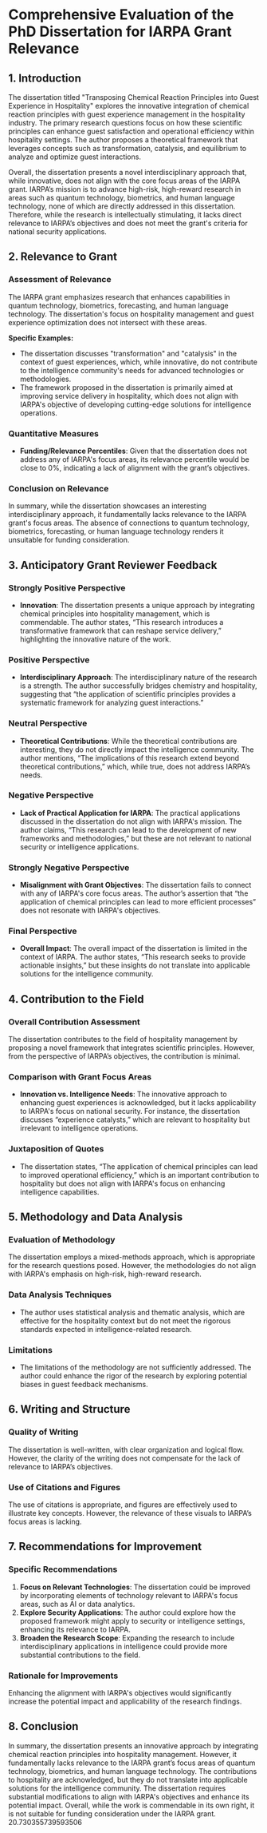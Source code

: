 # Comprehensive Evaluation of the PhD Dissertation for IARPA Grant Relevance

## 1. Introduction

The dissertation titled "Transposing Chemical Reaction Principles into Guest Experience in Hospitality" explores the innovative integration of chemical reaction principles with guest experience management in the hospitality industry. The primary research questions focus on how these scientific principles can enhance guest satisfaction and operational efficiency within hospitality settings. The author proposes a theoretical framework that leverages concepts such as transformation, catalysis, and equilibrium to analyze and optimize guest interactions.

Overall, the dissertation presents a novel interdisciplinary approach that, while innovative, does not align with the core focus areas of the IARPA grant. IARPA’s mission is to advance high-risk, high-reward research in areas such as quantum technology, biometrics, and human language technology, none of which are directly addressed in this dissertation. Therefore, while the research is intellectually stimulating, it lacks direct relevance to IARPA’s objectives and does not meet the grant's criteria for national security applications.

## 2. Relevance to Grant

### Assessment of Relevance

The IARPA grant emphasizes research that enhances capabilities in quantum technology, biometrics, forecasting, and human language technology. The dissertation's focus on hospitality management and guest experience optimization does not intersect with these areas. 

**Specific Examples:**
- The dissertation discusses "transformation" and "catalysis" in the context of guest experiences, which, while innovative, do not contribute to the intelligence community's needs for advanced technologies or methodologies.
- The framework proposed in the dissertation is primarily aimed at improving service delivery in hospitality, which does not align with IARPA's objective of developing cutting-edge solutions for intelligence operations.

### Quantitative Measures

- **Funding/Relevance Percentiles**: Given that the dissertation does not address any of IARPA's focus areas, its relevance percentile would be close to 0%, indicating a lack of alignment with the grant’s objectives.

### Conclusion on Relevance

In summary, while the dissertation showcases an interesting interdisciplinary approach, it fundamentally lacks relevance to the IARPA grant's focus areas. The absence of connections to quantum technology, biometrics, forecasting, or human language technology renders it unsuitable for funding consideration.

## 3. Anticipatory Grant Reviewer Feedback

### Strongly Positive Perspective

- **Innovation**: The dissertation presents a unique approach by integrating chemical principles into hospitality management, which is commendable. The author states, “This research introduces a transformative framework that can reshape service delivery,” highlighting the innovative nature of the work.

### Positive Perspective

- **Interdisciplinary Approach**: The interdisciplinary nature of the research is a strength. The author successfully bridges chemistry and hospitality, suggesting that “the application of scientific principles provides a systematic framework for analyzing guest interactions.”

### Neutral Perspective

- **Theoretical Contributions**: While the theoretical contributions are interesting, they do not directly impact the intelligence community. The author mentions, “The implications of this research extend beyond theoretical contributions,” which, while true, does not address IARPA’s needs.

### Negative Perspective

- **Lack of Practical Application for IARPA**: The practical applications discussed in the dissertation do not align with IARPA's mission. The author claims, “This research can lead to the development of new frameworks and methodologies,” but these are not relevant to national security or intelligence applications.

### Strongly Negative Perspective

- **Misalignment with Grant Objectives**: The dissertation fails to connect with any of IARPA's core focus areas. The author’s assertion that “the application of chemical principles can lead to more efficient processes” does not resonate with IARPA's objectives.

### Final Perspective

- **Overall Impact**: The overall impact of the dissertation is limited in the context of IARPA. The author states, “This research seeks to provide actionable insights,” but these insights do not translate into applicable solutions for the intelligence community.

## 4. Contribution to the Field

### Overall Contribution Assessment

The dissertation contributes to the field of hospitality management by proposing a novel framework that integrates scientific principles. However, from the perspective of IARPA’s objectives, the contribution is minimal.

### Comparison with Grant Focus Areas

- **Innovation vs. Intelligence Needs**: The innovative approach to enhancing guest experiences is acknowledged, but it lacks applicability to IARPA's focus on national security. For instance, the dissertation discusses “experience catalysts,” which are relevant to hospitality but irrelevant to intelligence operations.

### Juxtaposition of Quotes

- The dissertation states, “The application of chemical principles can lead to improved operational efficiency,” which is an important contribution to hospitality but does not align with IARPA's focus on enhancing intelligence capabilities.

## 5. Methodology and Data Analysis

### Evaluation of Methodology

The dissertation employs a mixed-methods approach, which is appropriate for the research questions posed. However, the methodologies do not align with IARPA's emphasis on high-risk, high-reward research.

### Data Analysis Techniques

- The author uses statistical analysis and thematic analysis, which are effective for the hospitality context but do not meet the rigorous standards expected in intelligence-related research.

### Limitations

- The limitations of the methodology are not sufficiently addressed. The author could enhance the rigor of the research by exploring potential biases in guest feedback mechanisms.

## 6. Writing and Structure

### Quality of Writing

The dissertation is well-written, with clear organization and logical flow. However, the clarity of the writing does not compensate for the lack of relevance to IARPA’s objectives.

### Use of Citations and Figures

The use of citations is appropriate, and figures are effectively used to illustrate key concepts. However, the relevance of these visuals to IARPA’s focus areas is lacking.

## 7. Recommendations for Improvement

### Specific Recommendations

1. **Focus on Relevant Technologies**: The dissertation could be improved by incorporating elements of technology relevant to IARPA's focus areas, such as AI or data analytics.
2. **Explore Security Applications**: The author could explore how the proposed framework might apply to security or intelligence settings, enhancing its relevance to IARPA.
3. **Broaden the Research Scope**: Expanding the research to include interdisciplinary applications in intelligence could provide more substantial contributions to the field.

### Rationale for Improvements

Enhancing the alignment with IARPA's objectives would significantly increase the potential impact and applicability of the research findings.

## 8. Conclusion

In summary, the dissertation presents an innovative approach by integrating chemical reaction principles into hospitality management. However, it fundamentally lacks relevance to the IARPA grant’s focus areas of quantum technology, biometrics, and human language technology. The contributions to hospitality are acknowledged, but they do not translate into applicable solutions for the intelligence community. The dissertation requires substantial modifications to align with IARPA's objectives and enhance its potential impact. Overall, while the work is commendable in its own right, it is not suitable for funding consideration under the IARPA grant. 20.730355739593506